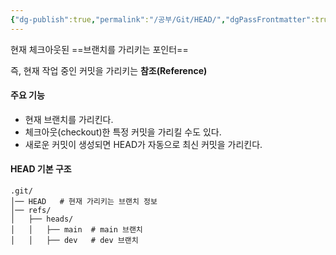 ```yaml
---
{"dg-publish":true,"permalink":"/공부/Git/HEAD/","dgPassFrontmatter":true}
---
```



현재 체크아웃된 ==브랜치를 가리키는 포인터==

즉, 현재 작업 중인 커밋을 가리키는 **참조(Reference)**

#### 주요 기능
- 현재 브랜치를 가리킨다.
- 체크아웃(checkout)한 특정 커밋을 가리킬 수도 있다.
- 새로운 커밋이 생성되면 HEAD가 자동으로 최신 커밋을 가리킨다.

#### HEAD 기본 구조
```
.git/
│── HEAD   # 현재 가리키는 브랜치 정보
│── refs/
│   ├── heads/
│   │   ├── main  # main 브랜치
│   │   ├── dev   # dev 브랜치

```